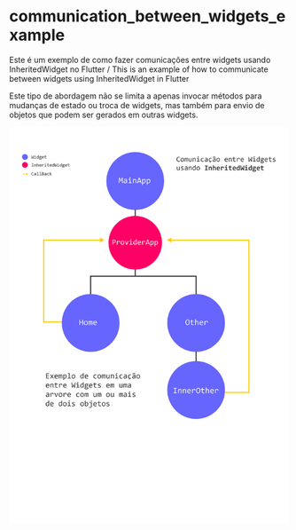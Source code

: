 # communication_between_widgets_example
Este é um exemplo de como fazer comunicações entre widgets usando InheritedWidget no Flutter / This is an example of how to communicate between widgets using InheritedWidget in Flutter

Este tipo de abordagem não se limita a apenas invocar métodos para mudanças de estado ou troca de widgets, mas também para envio de objetos que podem ser gerados em outras widgets.

![alt text](https://github.com/andrei-coelho/communication_between_widgets_example/blob/master/widgets_diagrama.jpg?raw=true)